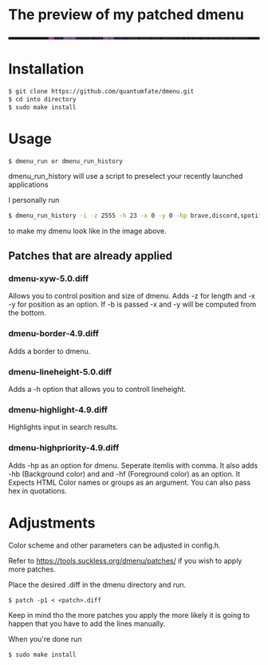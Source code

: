 # The preview of my patched dmenu

![alt text](https://github.com/quantumfate/dmenu/blob/47c3f3c5d44f6ca23d5a1b39202d79ddddb1aed8/dmenu.png)

# Installation
```
$ git clone https://github.com/quantumfate/dmenu.git
$ cd into directory
$ sudo make install
```
# Usage
```
$ dmenu_run or dmenu_run_history
```
dmenu_run_history will use a script to preselect your recently launched applications

I personally run
```bash
$ dmenu_run_history -i -z 2555 -h 23 -x 0 -y 0 -hp brave,discord,spotify,gyazo,anki -hb "#5A4785" -hf "#dbceea"
```
to make my dmenu look like in the image above.

## Patches that are already applied

### dmenu-xyw-5.0.diff
Allows you to control position and size of dmenu.
Adds -z for length and -x -y for position as an option.
If -b is passed -x and -y will be computed from the bottom.

### dmenu-border-4.9.diff
Adds a border to dmenu.

### dmenu-lineheight-5.0.diff
Adds a -h option that allows you to controll lineheight.

### dmenu-highlight-4.9.diff
Highlights input in search results.

### dmenu-highpriority-4.9.diff
Adds -hp <itemlist> as an option for dmenu. Seperate itemlis with comma. 
It also adds -hb (Background color) and and -hf (Foreground color) as an option.
It Expects HTML Color names or groups as an argument. You can also pass hex in quotations.

# Adjustments
Color scheme and other parameters can be adjusted in config.h.

Refer to https://tools.suckless.org/dmenu/patches/ if you wish to apply more patches.

Place the desired .diff in the dmenu directory and run. 
```
$ patch -p1 < <patch>.diff
```
Keep in mind tho the more patches you apply the more likely it is going to happen that you have to add the lines manually.

When you're done run
```
$ sudo make install
```



